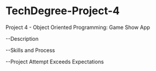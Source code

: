 # TechDegree-Project-4
Project 4 - Object Oriented Programming: Game Show App

--Description


--Skills and Process


--Project Attempt
Exceeds Expectations

